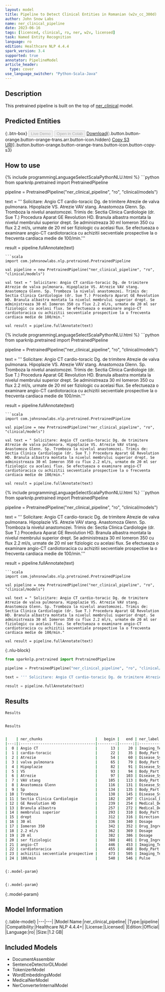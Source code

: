 ```yaml
---
layout: model
title: Pipeline to Detect Clinical Entities in Romanian (w2v_cc_300d)
author: John Snow Labs
name: ner_clinical_pipeline
date: 2023-06-16
tags: [licenced, clinical, ro, ner, w2v, licensed]
task: Named Entity Recognition
language: ro
edition: Healthcare NLP 4.4.4
spark_version: 3.4
supported: true
annotator: PipelineModel
article_header:
  type: cover
use_language_switcher: "Python-Scala-Java"
---
```


## Description

This pretrained pipeline is built on the top of [ner_clinical](https://nlp.johnsnowlabs.com/2022/07/01/ner_clinical_ro_3_0.html) model.

## Predicted Entities



{:.btn-box}
<button class="button button-orange" disabled>Live Demo</button>
<button class="button button-orange" disabled>Open in Colab</button>
[Download](https://s3.amazonaws.com/auxdata.johnsnowlabs.com/clinical/models/ner_clinical_pipeline_ro_4.4.4_3.4_1686936293977.zip){:.button.button-orange.button-orange-trans.arr.button-icon.hidden}
[Copy S3 URI](s3://auxdata.johnsnowlabs.com/clinical/models/ner_clinical_pipeline_ro_4.4.4_3.4_1686936293977.zip){:.button.button-orange.button-orange-trans.button-icon.button-copy-s3}

## How to use

<div class="tabs-box" markdown="1">
{% include programmingLanguageSelectScalaPythonNLU.html %}
```python
from sparknlp.pretrained import PretrainedPipeline

pipeline = PretrainedPipeline("ner_clinical_pipeline", "ro", "clinical/models")

text = ''' Solicitare: Angio CT cardio-toracic Dg. de trimitere Atrezie de valva pulmonara. Hipoplazie VS. Atrezie VAV stang. Anastomoza Glenn. Sp. Tromboza la nivelul anastomozei. Trimis de: Sectia Clinica Cardiologie (dr. Sue T.) Procedura Aparat GE Revolution HD. Branula albastra montata la nivelul membrului superior drept. Se administreaza 30 ml Iomeron 350 cu flux 2.2 ml/s, urmate de 20 ml ser fiziologic cu acelasi flux. Se efectueaza o examinare angio-CT cardiotoracica cu achizitii secventiale prospective la o frecventa cardiaca medie de 100/min.'''

result = pipeline.fullAnnotate(text)
```
```scala
import com.johnsnowlabs.nlp.pretrained.PretrainedPipeline

val pipeline = new PretrainedPipeline("ner_clinical_pipeline", "ro", "clinical/models")

val text = " Solicitare: Angio CT cardio-toracic Dg. de trimitere Atrezie de valva pulmonara. Hipoplazie VS. Atrezie VAV stang. Anastomoza Glenn. Sp. Tromboza la nivelul anastomozei. Trimis de: Sectia Clinica Cardiologie (dr. Sue T.) Procedura Aparat GE Revolution HD. Branula albastra montata la nivelul membrului superior drept. Se administreaza 30 ml Iomeron 350 cu flux 2.2 ml/s, urmate de 20 ml ser fiziologic cu acelasi flux. Se efectueaza o examinare angio-CT cardiotoracica cu achizitii secventiale prospective la o frecventa cardiaca medie de 100/min."

val result = pipeline.fullAnnotate(text)
```
</div>

<div class="tabs-box" markdown="1">
{% include programmingLanguageSelectScalaPythonNLU.html %}
```python
from sparknlp.pretrained import PretrainedPipeline

pipeline = PretrainedPipeline("ner_clinical_pipeline", "ro", "clinical/models")

text = ''' Solicitare: Angio CT cardio-toracic Dg. de trimitere Atrezie de valva pulmonara. Hipoplazie VS. Atrezie VAV stang. Anastomoza Glenn. Sp. Tromboza la nivelul anastomozei. Trimis de: Sectia Clinica Cardiologie (dr. Sue T.) Procedura Aparat GE Revolution HD. Branula albastra montata la nivelul membrului superior drept. Se administreaza 30 ml Iomeron 350 cu flux 2.2 ml/s, urmate de 20 ml ser fiziologic cu acelasi flux. Se efectueaza o examinare angio-CT cardiotoracica cu achizitii secventiale prospective la o frecventa cardiaca medie de 100/min.'''

result = pipeline.fullAnnotate(text)
```
```scala
import com.johnsnowlabs.nlp.pretrained.PretrainedPipeline

val pipeline = new PretrainedPipeline("ner_clinical_pipeline", "ro", "clinical/models")

val text = " Solicitare: Angio CT cardio-toracic Dg. de trimitere Atrezie de valva pulmonara. Hipoplazie VS. Atrezie VAV stang. Anastomoza Glenn. Sp. Tromboza la nivelul anastomozei. Trimis de: Sectia Clinica Cardiologie (dr. Sue T.) Procedura Aparat GE Revolution HD. Branula albastra montata la nivelul membrului superior drept. Se administreaza 30 ml Iomeron 350 cu flux 2.2 ml/s, urmate de 20 ml ser fiziologic cu acelasi flux. Se efectueaza o examinare angio-CT cardiotoracica cu achizitii secventiale prospective la o frecventa cardiaca medie de 100/min."

val result = pipeline.fullAnnotate(text)
```
</div>

<div class="tabs-box" markdown="1">
{% include programmingLanguageSelectScalaPythonNLU.html %}
```python
from sparknlp.pretrained import PretrainedPipeline

pipeline = PretrainedPipeline("ner_clinical_pipeline", "ro", "clinical/models")

text = ''' Solicitare: Angio CT cardio-toracic Dg. de trimitere Atrezie de valva pulmonara. Hipoplazie VS. Atrezie VAV stang. Anastomoza Glenn. Sp. Tromboza la nivelul anastomozei. Trimis de: Sectia Clinica Cardiologie (dr. Sue T.) Procedura Aparat GE Revolution HD. Branula albastra montata la nivelul membrului superior drept. Se administreaza 30 ml Iomeron 350 cu flux 2.2 ml/s, urmate de 20 ml ser fiziologic cu acelasi flux. Se efectueaza o examinare angio-CT cardiotoracica cu achizitii secventiale prospective la o frecventa cardiaca medie de 100/min.'''

result = pipeline.fullAnnotate(text)
```
```scala
import com.johnsnowlabs.nlp.pretrained.PretrainedPipeline

val pipeline = new PretrainedPipeline("ner_clinical_pipeline", "ro", "clinical/models")

val text = " Solicitare: Angio CT cardio-toracic Dg. de trimitere Atrezie de valva pulmonara. Hipoplazie VS. Atrezie VAV stang. Anastomoza Glenn. Sp. Tromboza la nivelul anastomozei. Trimis de: Sectia Clinica Cardiologie (dr. Sue T.) Procedura Aparat GE Revolution HD. Branula albastra montata la nivelul membrului superior drept. Se administreaza 30 ml Iomeron 350 cu flux 2.2 ml/s, urmate de 20 ml ser fiziologic cu acelasi flux. Se efectueaza o examinare angio-CT cardiotoracica cu achizitii secventiale prospective la o frecventa cardiaca medie de 100/min."

val result = pipeline.fullAnnotate(text)
```

{:.nlu-block}
```python
from sparknlp.pretrained import PretrainedPipeline

pipeline = PretrainedPipeline("ner_clinical_pipeline", "ro", "clinical/models")

text = ''' Solicitare: Angio CT cardio-toracic Dg. de trimitere Atrezie de valva pulmonara. Hipoplazie VS. Atrezie VAV stang. Anastomoza Glenn. Sp. Tromboza la nivelul anastomozei. Trimis de: Sectia Clinica Cardiologie (dr. Sue T.) Procedura Aparat GE Revolution HD. Branula albastra montata la nivelul membrului superior drept. Se administreaza 30 ml Iomeron 350 cu flux 2.2 ml/s, urmate de 20 ml ser fiziologic cu acelasi flux. Se efectueaza o examinare angio-CT cardiotoracica cu achizitii secventiale prospective la o frecventa cardiaca medie de 100/min.'''

result = pipeline.fullAnnotate(text)
```
</div>

## Results

```bash
Results


Results


|    | ner_chunks                        |   begin |   end | ner_label                 |   confidence |
|---:|:----------------------------------|--------:|------:|:--------------------------|-------------:|
|  0 | Angio CT                          |      13 |    20 | Imaging_Test              |     0.92675  |
|  1 | cardio-toracic                    |      22 |    35 | Body_Part                 |     0.9854   |
|  2 | Atrezie                           |      54 |    60 | Disease_Syndrome_Disorder |     0.9985   |
|  3 | valva pulmonara                   |      65 |    79 | Body_Part                 |     0.9271   |
|  4 | Hipoplazie                        |      82 |    91 | Disease_Syndrome_Disorder |     0.9926   |
|  5 | VS                                |      93 |    94 | Body_Part                 |     0.9984   |
|  6 | Atrezie                           |      97 |   103 | Disease_Syndrome_Disorder |     0.9607   |
|  7 | VAV stang                         |     105 |   113 | Body_Part                 |     0.94825  |
|  8 | Anastomoza Glenn                  |     116 |   131 | Disease_Syndrome_Disorder |     0.9787   |
|  9 | Sp                                |     134 |   135 | Body_Part                 |     0.8138   |
| 10 | Tromboza                          |     138 |   145 | Disease_Syndrome_Disorder |     0.9986   |
| 11 | Sectia Clinica Cardiologie        |     182 |   207 | Clinical_Dept             |     0.8721   |
| 12 | GE Revolution HD                  |     239 |   254 | Medical_Device            |     0.999133 |
| 13 | Branula albastra                  |     257 |   272 | Medical_Device            |     0.98465  |
| 14 | membrului superior                |     293 |   310 | Body_Part                 |     0.9793   |
| 15 | drept                             |     312 |   316 | Direction                 |     0.7679   |
| 16 | 30 ml                             |     336 |   340 | Dosage                    |     0.99775  |
| 17 | Iomeron 350                       |     342 |   352 | Drug_Ingredient           |     0.9878   |
| 18 | 2.2 ml/s                          |     362 |   369 | Dosage                    |     0.9599   |
| 19 | 20 ml                             |     382 |   386 | Dosage                    |     0.99515  |
| 20 | ser fiziologic                    |     388 |   401 | Drug_Ingredient           |     0.9802   |
| 21 | angio-CT                          |     446 |   453 | Imaging_Test              |     0.9843   |
| 22 | cardiotoracica                    |     455 |   468 | Body_Part                 |     0.9995   |
| 23 | achizitii secventiale prospective |     473 |   505 | Imaging_Technique         |     0.8514   |
| 24 | 100/min                           |     540 |   546 | Pulse                     |     0.8501   |


{:.model-param}


{:.model-param}
```

{:.model-param}
## Model Information

{:.table-model}
|---|---|
|Model Name:|ner_clinical_pipeline|
|Type:|pipeline|
|Compatibility:|Healthcare NLP 4.4.4+|
|License:|Licensed|
|Edition:|Official|
|Language:|ro|
|Size:|1.2 GB|

## Included Models

- DocumentAssembler
- SentenceDetectorDLModel
- TokenizerModel
- WordEmbeddingsModel
- MedicalNerModel
- NerConverterInternalModel
